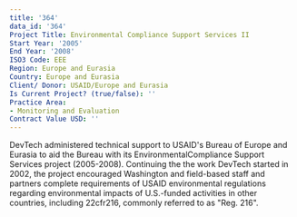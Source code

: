 ```yaml
---
title: '364'
data_id: '364'
Project Title: Environmental Compliance Support Services II
Start Year: '2005'
End Year: '2008'
ISO3 Code: EEE
Region: Europe and Eurasia
Country: Europe and Eurasia
Client/ Donor: USAID/Europe and Eurasia
Is Current Project? (true/false): ''
Practice Area:
- Monitoring and Evaluation
Contract Value USD: ''
---
```


DevTech administered technical support to USAID's Bureau of Europe and Eurasia to aid the Bureau with its EnvironmentalCompliance Support Services project (2005-2008). Continuing the the work DevTech started in 2002, the project encouraged Washington and field-based staff and partners complete requirements of USAID environmental regulations regarding environmental impacts of U.S.-funded  activities in other countries, including 22cfr216, commonly referred to as \"Reg. 216\".